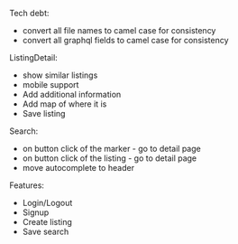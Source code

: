 Tech debt:
- convert all file names to camel case for consistency
- convert all graphql fields to camel case for consistency

ListingDetail:
- show similar listings
- mobile support
- Add additional information
- Add map of where it is
- Save listing

Search:
- on button click of the marker - go to detail page
- on button click of the listing - go to detail page
- move autocomplete to header

Features:
- Login/Logout
- Signup
- Create listing
- Save search
